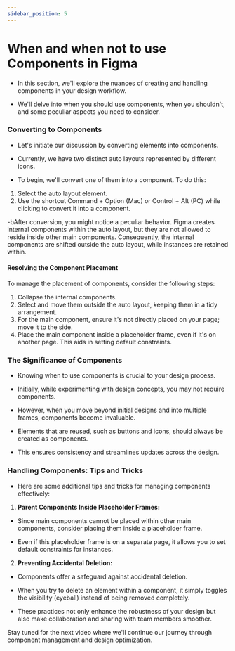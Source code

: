 ```yaml
---
sidebar_position: 5
---
```


# When and when not to use Components in Figma

- In this section, we'll explore the nuances of creating and handling components in your design workflow.

- We'll delve into when you should use components, when you shouldn't, and some peculiar aspects you need to consider.

### Converting to Components

- Let's initiate our discussion by converting elements into components.

- Currently, we have two distinct auto layouts represented by different icons.

- To begin, we'll convert one of them into a component. To do this:

1. Select the auto layout element.
2. Use the shortcut Command + Option (Mac) or Control + Alt (PC) while clicking to convert it into a component.

-bAfter conversion, you might notice a peculiar behavior.
Figma creates internal components within the auto layout, but they are not allowed to reside inside other main components.
Consequently, the internal components are shifted outside the auto layout, while instances are retained within.

#### Resolving the Component Placement

To manage the placement of components, consider the following steps:

1. Collapse the internal components.
2. Select and move them outside the auto layout, keeping them in a tidy arrangement.
3. For the main component, ensure it's not directly placed on your page; move it to the side.
4. Place the main component inside a placeholder frame, even if it's on another page. This aids in setting default constraints.

### The Significance of Components

- Knowing when to use components is crucial to your design process.

- Initially, while experimenting with design concepts, you may not require components.

- However, when you move beyond initial designs and into multiple frames, components become invaluable.

- Elements that are reused, such as buttons and icons, should always be created as components.

- This ensures consistency and streamlines updates across the design.

### Handling Components: Tips and Tricks

- Here are some additional tips and tricks for managing components effectively:

1. **Parent Components Inside Placeholder Frames:**

- Since main components cannot be placed within other main components, consider placing them inside a placeholder frame.

- Even if this placeholder frame is on a separate page, it allows you to set default constraints for instances.

2. **Preventing Accidental Deletion:**

- Components offer a safeguard against accidental deletion.

- When you try to delete an element within a component, it simply toggles the visibility (eyeball) instead of being removed completely.

- These practices not only enhance the robustness of your design but also make collaboration and sharing with team members smoother.

Stay tuned for the next video where we'll continue our journey through component management and design optimization.
